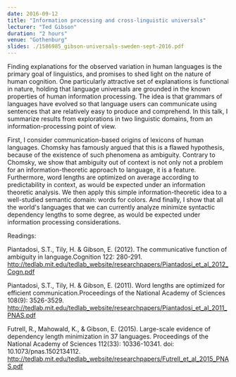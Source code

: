 ```yaml
---
date: 2016-09-12
title: "Information processing and cross-linguistic universals"
lecturer: "Ted Gibson"
duration: "2 hours"
venue: "Gothenburg"
slides: ./1586985_gibson-universals-sweden-sept-2016.pdf
---
```




Finding explanations for the observed variation in human languages is the primary goal of linguistics, and promises to shed light on the nature of human cognition. One particularly attractive set of explanations is functional in nature, holding that language universals are grounded in the known properties of human information processing. The idea is that grammars of languages have evolved so that language users can communicate using sentences that are relatively easy to produce and comprehend. In this talk, I summarize results from explorations in two linguistic domains, from an information-processing point of view.

First, I consider communication-based origins of lexicons of human languages. Chomsky has famously argued that this is a flawed hypothesis, because of the existence of such phenomena as ambiguity. Contrary to Chomsky, we show that ambiguity out of context is not only not a problem for an information-theoretic approach to language, it is a feature. Furthermore, word lengths are optimized on average according to predictability in context, as would be expected under an information theoretic analysis. We then apply this simple information-theoretic idea to a well-studied semantic domain: words for colors. And finally, I show that all the world's languages that we can currently analyze minimize syntactic dependency lengths to some degree, as would be expected under information processing considerations.

Readings:

Piantadosi, S.T., Tily, H. & Gibson, E. (2012). The communicative function of ambiguity in language.Cognition 122: 280-291. http://tedlab.mit.edu/tedlab_website/researchpapers/Piantadosi_et_al_2012_Cogn.pdf

Piantadosi, S.T., Tily, H. & Gibson, E. (2011). Word lengths are optimized for efficient communication.Proceedings of the National Academy of Sciences 108(9): 3526-3529. http://tedlab.mit.edu/tedlab_website/researchpapers/Piantadosi_et_al_2011_PNAS.pdf

Futrell, R., Mahowald, K., & Gibson, E. (2015). Large-scale evidence of dependency length minimization in 37 languages. Proceedings of the National Academy of Sciences 112(33): 10336-10341. doi: 10.1073/pnas.1502134112. http://tedlab.mit.edu/tedlab_website/researchpapers/Futrell_et_al_2015_PNAS.pdf




